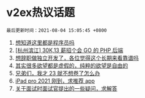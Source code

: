 # v2ex热议话题

`最后更新时间：2021-08-04 15:05:45 +0800`

1. [想知道这里都是程序员吗](https://www.v2ex.com/t/793500)
1. [[杭州滨江] 30K,13 薪招个会 GO 的 PHP 后端](https://www.v2ex.com/t/793415)
1. [想辞职做独立开发了，各位觉得这个长期来看靠谱吗](https://www.v2ex.com/t/793509)
1. [其实很多欲望都是虚假的，纯粹的欲望是自由的](https://www.v2ex.com/t/793497)
1. [兄弟们，我才 23 就不想卷了怎么办](https://www.v2ex.com/t/793407)
1. [iPad pro 2021 刚到，求推荐 app](https://www.v2ex.com/t/793510)
1. [关于面试时面试官提出的一些疑问，求解答](https://www.v2ex.com/t/793477)

